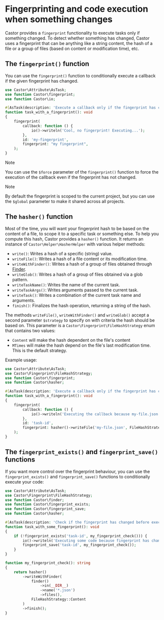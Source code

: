 # Fingerprinting and code execution when something changes

Castor provides a `fingerprint` functionality to execute tasks only if something
changed. To detect whether something has changed, Castor uses a fingerprint that
can be anything like a string content, the hash of a file or a group of files
(based on content or modification time), etc.

## The `fingerprint()` function

You can use the `fingerprint()` function to conditionally execute a callback if
the given fingerprint has changed.

```php
use Castor\Attribute\AsTask;
use function Castor\fingerprint;
use function Castor\io;

#[AsTask(description: 'Execute a callback only if the fingerprint has changed')]
function task_with_a_fingerprint(): void
{
    fingerprint(
        callback: function () {
            io()->writeln('Cool, no fingerprint! Executing...');
        },
        id: 'my-fingerprint',
        fingerprint: "my fingerprint",
    );
}
```

> [!NOTE]
> You can use the `$force` parameter of the `fingerprint()` function to force
> the execution of the callback even if the fingerprint has not changed.

> [!NOTE]
> By default the fingerprint is scoped to the current project, but you can use
> the `$global` parameter to make it shared across all projects.

## The `hasher()` function

Most of the time, you will want your fingerprint hash to be based on the content
of a file, to scope it to a specific task or something else. To help you compute
this hash, Castor provides a `hasher()` function. It returns an instance of
`Castor\Helper\HasherHelper` with various helper methods:

- `write()`: Writes a hash of a specific (string) value.
- `writeFile()`: Writes a hash of a file content or its modification time.
- `writeWithFinder()`: Writes a hash of a group of files obtained through
[Finder](filesystem.md#the-finder-function).
- `writeGlob()`: Writes a hash of a group of files obtained via a glob pattern.
- `writeTaskName()`: Writes the name of the current task.
- `writeTaskArgs()`: Writes arguments passed to the current task.
- `writeTask()`: Writes a combination of the current task name and arguments.
- `finish()`: Finalizes the hash operation, returning a string of the hash.

The methods `writeFile()`, `writeWithFinder()` and `writeGlob()` accept a second
parameter `$strategy` to specify on with criteria the hash should be based on.
This parameter is a `Castor\Fingerprint\FileHashStrategy` enum that contains two
values:

- `Content` will make the hash dependent on the file's content
- `MTimes` will make the hash depend on the file's last modification time. This
is the default strategy.

Example usage:

```php
use Castor\Attribute\AsTask;
use Castor\Fingerprint\FileHashStrategy;
use function Castor\fingerprint;
use function Castor\hasher;

#[AsTask(description: 'Execute a callback only if the fingerprint has changed')]
function task_with_a_fingerprint(): void
{
    fingerprint(
        callback: function () {
            io()->writeln('Executing the callback because my-file.json has changed.');
        },
        id: 'task-id',
        fingerprint: hasher()->writeFile('my-file.json', FileHashStrategy::Content)->finish(),
    );
}
```

## The `fingerprint_exists()` and `fingerprint_save()` functions

If you want more control over the fingerprint behaviour, you can use the
`fingerprint_exists()` and `fingerprint_save()` functions to conditionally
execute your code:

```php
use Castor\Attribute\AsTask;
use Castor\Fingerprint\FileHashStrategy;
use function Castor\finder;
use function Castor\fingerprint_exists;
use function Castor\fingerprint_save;
use function Castor\hasher;

#[AsTask(description: 'Check if the fingerprint has changed before executing some code')]
function task_with_some_fingerprint(): void
{
    if (!fingerprint_exists('task-id', my_fingerprint_check())) {
        io()->writeln('Executing some code because fingerprint has changed.');
        fingerprint_save('task-id', my_fingerprint_check());
    }
}

function my_fingerprint_check(): string
{
    return hasher()
        ->writeWithFinder(
            finder()
                ->in(__DIR__)
                ->name('*.json')
                ->files(),
            FileHashStrategy::Content
        )
        ->finish();
}
```
